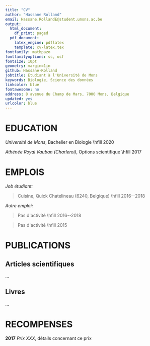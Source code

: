 ```yaml
---
title: "CV"
author: "Hassane Rolland"
email: Hassane.RollandE@student.umons.ac.be
output:
  html_document:
    df_print: paged
  pdf_document:
    latex_engine: pdflatex
    template: cv-latex.tex
fontfamily: mathpazo
fontfamilyoptions: sc, osf
fontsize: 10pt
geometry: margin=1in
github: Hassane-Rolland
jobtitle: Etudiant à l'Université de Mons
keywords: Biologie, Science des données
linkcolor: blue
fontawesome: no
address: 8 avenue du Champ de Mars, 7000 Mons, Belgique
updated: yes
urlcolor: blue
---
```


# EDUCATION

*Université de Mons*, Bachelier en Biologie \hfill 2020

*Athénée Royal Vauban (Charleroi)*, Options scientifique \hfill 2017


# EMPLOIS

*Job étudiant:*

> Cuisine, Quick Chatelineau (6240, Belgique) \hfill 2016--2018

*Autre emploi:*

 > Pas d'activité \hfill 2016--2018
 
 > Pas d'activité \hfill 2015


# PUBLICATIONS

## **Articles scientifiques**

...


## **Livres**

...


# RECOMPENSES

**2017**  *Prix XXX*, détails concernant ce prix
